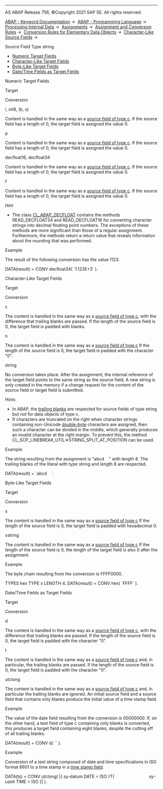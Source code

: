   

* * *

AS ABAP Release 756, ©Copyright 2021 SAP SE. All rights reserved.

[ABAP - Keyword Documentation](https://help.sap.com/doc/abapdocu_756_index_htm/7.56/en-US/abenabap.htm) →  [ABAP - Programming Language](https://help.sap.com/doc/abapdocu_756_index_htm/7.56/en-US/abenabap_reference.htm) →  [Processing Internal Data](https://help.sap.com/doc/abapdocu_756_index_htm/7.56/en-US/abenabap_data_working.htm) →  [Assignments](https://help.sap.com/doc/abapdocu_756_index_htm/7.56/en-US/abenvalue_assignments.htm) →  [Assignment and Conversion Rules](https://help.sap.com/doc/abapdocu_756_index_htm/7.56/en-US/abenconversion_rules.htm) →  [Conversion Rules for Elementary Data Objects](https://help.sap.com/doc/abapdocu_756_index_htm/7.56/en-US/abenconversion_elementary.htm) →  [Character-Like Source Fields](https://help.sap.com/doc/abapdocu_756_index_htm/7.56/en-US/abencharacter_source_fields.htm) → 

Source Field Type string

-   [Numeric Target Fields](#@@ITOC@@ABENCONVERSION_TYPE_STRING_1)
-   [Character-Like Target Fields](#@@ITOC@@ABENCONVERSION_TYPE_STRING_2)
-   [Byte-Like Target Fields](#@@ITOC@@ABENCONVERSION_TYPE_STRING_3)
-   [Date/Time Fields as Target Fields](#@@ITOC@@ABENCONVERSION_TYPE_STRING_4)

Numeric Target Fields

Target

Conversion

i, int8, (b, s)

Content is handled in the same way as a [source field of type c](https://help.sap.com/doc/abapdocu_756_index_htm/7.56/en-US/abenconversion_type_c.htm). If the source field has a length of 0, the target field is assigned the value 0.

p

Content is handled in the same way as a [source field of type c](https://help.sap.com/doc/abapdocu_756_index_htm/7.56/en-US/abenconversion_type_c.htm). If the source field has a length of 0, the target field is assigned the value 0.

decfloat16, decfloat34

Content is handled in the same way as a [source field of type c](https://help.sap.com/doc/abapdocu_756_index_htm/7.56/en-US/abenconversion_type_c.htm). If the source field has a length of 0, the target field is assigned the value 0.

f

Content is handled in the same way as a [source field of type c](https://help.sap.com/doc/abapdocu_756_index_htm/7.56/en-US/abenconversion_type_c.htm). If the source field has a length of 0, the target field is assigned the value 0.

Hint

-   The class [CL\_ABAP\_DECFLOAT](https://help.sap.com/doc/abapdocu_756_index_htm/7.56/en-US/abencl_abap_decfloat_doc.htm) contains the methods READ\_DECFLOAT34 and READ\_DECFLOAT16 for converting character strings into decimal floating point numbers. The exceptions of these methods are more significant than those of a regular assignment. Furthermore, the methods return a return value that reveals information about the rounding that was performed.

Example

The result of the following conversion has the value 1123.

DATA(result) = CONV decfloat34( \`1.123E+3\` ).

Character-Like Target Fields

Target

Conversion

c

The content is handled in the same way as a [source field of type c](https://help.sap.com/doc/abapdocu_756_index_htm/7.56/en-US/abenconversion_type_c.htm), with the difference that trailing blanks are passed. If the length of the source field is 0, the target field is padded with blanks.

n

The content is handled in the same way as a [source field of type c](https://help.sap.com/doc/abapdocu_756_index_htm/7.56/en-US/abenconversion_type_c.htm) If the length of the source field is 0, the target field is padded with the character "0".

string

No conversion takes place. After the assignment, the internal reference of the target field points to the same string as the source field. A new string is only created in the memory if a change request for the content of the source field or target field is submitted.

Hints

-   In ABAP, the [trailing blanks](https://help.sap.com/doc/abapdocu_756_index_htm/7.56/en-US/abenabap_data_string.htm) are respected for source fields of type string but not for data objects of type c.
-   If characters are truncated on the right when character strings containing non-Unicode [double-byte](https://help.sap.com/doc/abapdocu_756_index_htm/7.56/en-US/abendouble_byte_code_glosry.htm "Glossary Entry") characters are assigned, then such a character can be divided in the middle, which generally produces an invalid character at the right margin. To prevent this, the method CL\_SCP\_LINEBREAK\_UTIL=>STRING\_SPLIT\_AT\_POSITION can be used.

Example

The string resulting from the assignment is "abcd    " with length 8. The trailing blanks of the literal with type string and length 8 are respected.

DATA(result) = \`abcd    \`.

Byte-Like Target Fields

Target

Conversion

x

The content is handled in the same way as a [source field of type c](https://help.sap.com/doc/abapdocu_756_index_htm/7.56/en-US/abenconversion_type_c.htm) If the length of the source field is 0, the target field is padded with hexadecimal 0.

xstring

The content is handled in the same way as a [source field of type c](https://help.sap.com/doc/abapdocu_756_index_htm/7.56/en-US/abenconversion_type_c.htm) If the length of the source field is 0, the length of the target field is also 0 after the assignment.

Example

The byte chain resulting from the conversion is FFFF0000.

TYPES hex TYPE x LENGTH 4.
DATA(result) = CONV hex( \`FFFF\` ).

Date/Time Fields as Target Fields

Target

Conversion

d

The content is handled in the same way as a [source field of type c](https://help.sap.com/doc/abapdocu_756_index_htm/7.56/en-US/abenconversion_type_c.htm), with the difference that trailing blanks are passed. If the length of the source field is 0, the target field is padded with the character "0".

t

The content is handled in the same way as a [source field of type c](https://help.sap.com/doc/abapdocu_756_index_htm/7.56/en-US/abenconversion_type_c.htm) and, in particular, the trailing blanks are passed. If the length of the source field is 0, the target field is padded with the character "0".

utclong

The content is handled in the same way as a [source field of type c](https://help.sap.com/doc/abapdocu_756_index_htm/7.56/en-US/abenconversion_type_c.htm) and, in particular the trailing blanks are ignored. An initial source field and a source field that contains only blanks produce the initial value of a time stamp field.

Example

The value of the date field resulting from the conversion is 00000000. If, on the other hand, a text field of type c containing only blanks is converted, this produces a target field containing eight blanks, despite the cutting off of all trailing blanks.

DATA(result) = CONV d( \`\` ).

Example

Conversion of a text string composed of date and time specifications in ISO format 8601 to a time stamp in a [time stamp field](https://help.sap.com/doc/abapdocu_756_index_htm/7.56/en-US/abentimestamp_field_glosry.htm "Glossary Entry").

DATA(ts) = CONV utclong( |{ sy-datum DATE = ISO }T{
                            sy-uzeit TIME = ISO }| ).